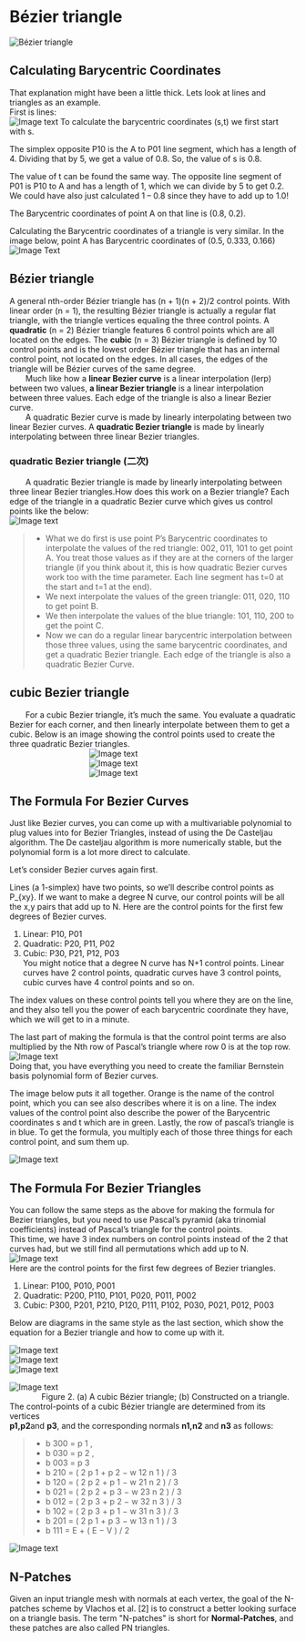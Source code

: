 # Bézier triangle

![Bézier triangle](https://blog.demofox.org/2019/12/07/bezier-triangles/)

## Calculating Barycentric Coordinates
That explanation might have been a little thick. Lets look at lines and triangles as an example.<br>
First is lines:<br>
![Image text](https://demofox2.files.wordpress.com/2019/12/barycentriccoordinateslineb.png)
To calculate the barycentric coordinates (s,t) we first start with s.

The simplex opposite P10 is the A to P01 line segment, which has a length of 4. Dividing that by 5, we get a value of 0.8. So, the value of s is 0.8.

The value of t can be found the same way. The opposite line segment of P01 is P10 to A and has a length of 1, which we can divide by 5 to get 0.2. We could have also just calculated 1 – 0.8 since they have to add up to 1.0!

The Barycentric coordinates of point A on that line is (0.8, 0.2).

Calculating the Barycentric coordinates of a triangle is very similar. In the image below, point A has Barycentric coordinates of (0.5, 0.333, 0.166)<br>
![Image Text](https://demofox2.files.wordpress.com/2019/12/barycentriccoordinatestriangleb.png)

## Bézier triangle
A general nth-order Bézier triangle has (n + 1)(n + 2)/2 control points.
With linear order (n = 1), the resulting Bézier triangle is actually a regular flat triangle, with the triangle vertices equaling the three control points. A **quadratic** (n = 2) Bézier triangle features 6 control points which are all located on the edges. The **cubic** (n = 3) Bézier triangle is defined by 10 control points and is the lowest order Bézier triangle that has an internal control point, not located on the edges. In all cases, the edges of the triangle will be Bézier curves of the same degree.  
&emsp;&emsp;Much like how a **linear Bezier curve** is a linear interpolation (lerp) between two values, **a linear Bezier triangle** is a linear interpolation between three values. Each edge of the triangle is also a linear Bezier curve.  
&emsp;&emsp;A quadratic Bezier curve is made by linearly interpolating between two linear Bezier curves. A **quadratic Bezier triangle** is made by linearly interpolating between three linear Bezier triangles.  
### quadratic Bezier triangle  (二次)
&emsp;&emsp;A quadratic Bezier triangle is made by linearly interpolating between three linear Bezier triangles.How does this work on a Bezier triangle? Each edge of the triangle in a quadratic Bezier curve which gives us control points like the below:<br>
![Image text](https://demofox2.files.wordpress.com/2019/12/quadraticbeziertriangle2dc.png)  
> 
> - What we do first is use point P’s Barycentric coordinates to interpolate the values of the red triangle: 002, 011, 101 to get point A. You treat those values as if they are at the corners of the larger triangle (if you think about it, this is how quadratic Bezier curves work too with the time parameter. Each line segment has t=0 at the start and t=1 at the end).  
> - We next interpolate the values of the green triangle: 011, 020, 110 to get point B.  
> - We then interpolate the values of the blue triangle: 101, 110, 200 to get the point C.  
> - Now we can do a regular linear barycentric interpolation between those three values, using the same barycentric coordinates, and get a quadratic Bezier triangle. Each edge of the triangle is also a quadratic Bezier Curve.  
> 

## cubic Bezier triangle
&emsp;&emsp;For a cubic Bezier triangle, it’s much the same. You evaluate a quadratic Bezier for each corner, and then linearly interpolate between them to get a cubic. Below is an image showing the control points used to create the three quadratic Bezier triangles.  
&emsp;&emsp;&emsp;&emsp;&emsp;&emsp;&emsp;&emsp;&emsp;&emsp;![Image text](https://demofox2.files.wordpress.com/2019/12/cubicbeziertriangle2dr.png)<br>
&emsp;&emsp;&emsp;&emsp;&emsp;&emsp;&emsp;&emsp;&emsp;&emsp;![Image text](https://demofox2.files.wordpress.com/2019/12/cubicbeziertriangle2dg.png)<br>
&emsp;&emsp;&emsp;&emsp;&emsp;&emsp;&emsp;&emsp;&emsp;&emsp;![Image text](https://demofox2.files.wordpress.com/2019/12/cubicbeziertriangle2db.png)



## The Formula For Bezier Curves
Just like Bezier curves, you can come up with a multivariable polynomial to plug values into for Bezier Triangles, instead of using the De Casteljau algorithm. The De casteljau algorithm is more numerically stable, but the polynomial form is a lot more direct to calculate.

Let’s consider Bezier curves again first.

Lines (a 1-simplex) have two points, so we’ll describe control points as P_{xy}. If we want to make a degree N curve, our control points will be all the x,y pairs that add up to N. Here are the control points for the first few degrees of Bezier curves.  
1. Linear: P10, P01
2. Quadratic: P20, P11, P02
3. Cubic: P30, P21, P12, P03  
You might notice that a degree N curve has N+1 control points. Linear curves have 2 control points, quadratic curves have 3 control points, cubic curves have 4 control points and so on.

The index values on these control points tell you where they are on the line, and they also tell you the power of each barycentric coordinate they have, which we will get to in a minute.

The last part of making the formula is that the control point terms are also multiplied by the Nth row of Pascal’s triangle where row 0 is at the top row. 
![Image text](https://demofox2.files.wordpress.com/2019/12/pascalstriangle.png)<br>
Doing that, you have everything you need to create the familiar Bernstein basis polynomial form of Bezier curves.

The image below puts it all together. Orange is the name of the control point, which you can see also describes where it is on a line. The index values of the control point also describe the power of the Barycentric coordinates s and t which are in green. Lastly, the row of pascal’s triangle is in blue. To get the formula, you multiply each of those three things for each control point, and sum them up.

![Image text](https://demofox2.files.wordpress.com/2019/12/curvecontrolpoints.png)
## The Formula For Bezier Triangles<br>
You can follow the same steps as the above for making the formula for Bezier triangles, but you need to use Pascal’s pyramid (aka trinomial coefficients) instead of Pascal’s triangle for the control points.<br>
This time, we have 3 index numbers on control points instead of the 2 that curves had, but we still find all permutations which add up to N.
![Image text](https://demofox2.files.wordpress.com/2019/12/pascalspyramid.png)<br>
Here are the control points for the first few degrees of Bezier triangles.
1. Linear: P100, P010, P001
2. Quadratic: P200, P110, P101, P020, P011, P002
3. Cubic: P300, P201, P210, P120, P111, P102, P030, P021, P012, P003 

Below are diagrams in the same style as the last section, which show the equation for a Bezier triangle and how to come up with it.

![Image text](https://demofox2.files.wordpress.com/2019/12/trianglecontrolpointslinear.png)  
![Image text](https://demofox2.files.wordpress.com/2019/12/trianglecontrolpointsquadratic.png)  
![Image text](https://demofox2.files.wordpress.com/2019/12/trianglecontrolpointscubic.png)  

![Image text](https://www.mdpi.com/symmetry/symmetry-08-00013/article_deploy/html/images/symmetry-08-00013-g002.png)<br>
&emsp;&emsp;&emsp;&emsp;Figure 2. (a) A cubic Bézier triangle; (b) Constructed on a triangle. <br>
The control-points of a cubic Bézier triangle are determined from its vertices      
**p1,p2**and **p3**, and the corresponding normals **n1,n2** and **n3** as follows:  
>>
>- b 300 = p 1 ,
>- b 030 = p 2 ,
>- b 003 = p 3 
>- b 210 = ( 2 p 1 + p 2 − w 12 n 1 ) / 3 
>- b 120 = ( 2 p 2 + p 1 − w 21 n 2 ) / 3 
>- b 021 = ( 2 p 2 + p 3 − w 23 n 2 ) / 3
>- b 012 = ( 2 p 3 + p 2 − w 32 n 3 ) / 3 
>- b 102 = ( 2 p 3 + p 1 − w 31 n 3 ) / 3 
>- b 201 = ( 2 p 1 + p 3 − w 13 n 1 ) / 3 
>- b 111 = E + ( E − V ) / 2 
>>  
![Image text](https://www.mdpi.com/symmetry/symmetry-08-00013/article_deploy/html/images/symmetry-08-00013-g003.png)<br>

 ## N-Patches
Given an input triangle mesh with normals at each vertex, the goal of the N-patches scheme by Vlachos et al. [2] is to construct a better looking surface on a triangle basis. The term "N-patches" is short for **Normal-Patches**, and these patches are also called PN triangles.
